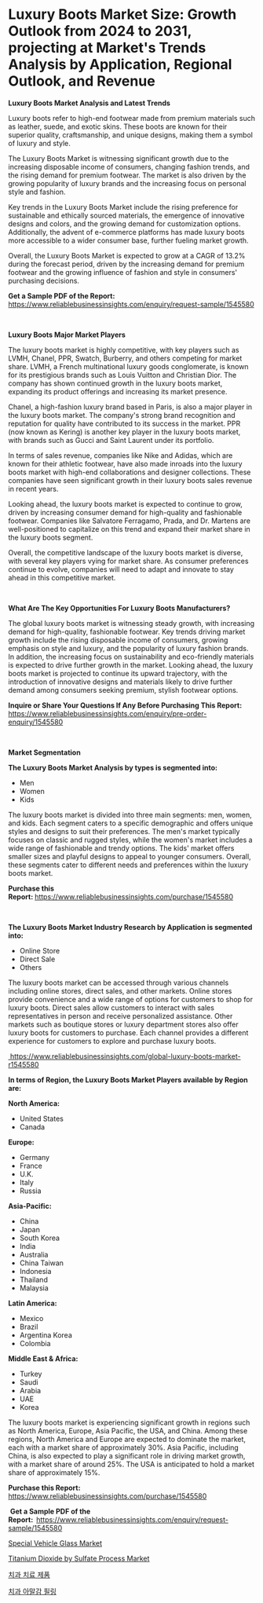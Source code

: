 <p><h1>Luxury Boots Market Size: Growth Outlook from 2024 to 2031, projecting at Market's Trends Analysis by Application, Regional Outlook, and Revenue</h1></p><p><strong>Luxury Boots Market Analysis and Latest Trends</strong></p>
<p><p>Luxury boots refer to high-end footwear made from premium materials such as leather, suede, and exotic skins. These boots are known for their superior quality, craftsmanship, and unique designs, making them a symbol of luxury and style.</p><p>The Luxury Boots Market is witnessing significant growth due to the increasing disposable income of consumers, changing fashion trends, and the rising demand for premium footwear. The market is also driven by the growing popularity of luxury brands and the increasing focus on personal style and fashion.</p><p>Key trends in the Luxury Boots Market include the rising preference for sustainable and ethically sourced materials, the emergence of innovative designs and colors, and the growing demand for customization options. Additionally, the advent of e-commerce platforms has made luxury boots more accessible to a wider consumer base, further fueling market growth.</p><p>Overall, the Luxury Boots Market is expected to grow at a CAGR of 13.2% during the forecast period, driven by the increasing demand for premium footwear and the growing influence of fashion and style in consumers' purchasing decisions.</p></p>
<p><strong>Get a Sample PDF of the Report:&nbsp;</strong> <a href="https://www.reliablebusinessinsights.com/enquiry/request-sample/1545580">https://www.reliablebusinessinsights.com/enquiry/request-sample/1545580</a></p>
<p>&nbsp;</p>
<p><strong>Luxury Boots Major Market Players</strong></p>
<p><p>The luxury boots market is highly competitive, with key players such as LVMH, Chanel, PPR, Swatch, Burberry, and others competing for market share. LVMH, a French multinational luxury goods conglomerate, is known for its prestigious brands such as Louis Vuitton and Christian Dior. The company has shown continued growth in the luxury boots market, expanding its product offerings and increasing its market presence.</p><p>Chanel, a high-fashion luxury brand based in Paris, is also a major player in the luxury boots market. The company's strong brand recognition and reputation for quality have contributed to its success in the market. PPR (now known as Kering) is another key player in the luxury boots market, with brands such as Gucci and Saint Laurent under its portfolio.</p><p>In terms of sales revenue, companies like Nike and Adidas, which are known for their athletic footwear, have also made inroads into the luxury boots market with high-end collaborations and designer collections. These companies have seen significant growth in their luxury boots sales revenue in recent years.</p><p>Looking ahead, the luxury boots market is expected to continue to grow, driven by increasing consumer demand for high-quality and fashionable footwear. Companies like Salvatore Ferragamo, Prada, and Dr. Martens are well-positioned to capitalize on this trend and expand their market share in the luxury boots segment.</p><p>Overall, the competitive landscape of the luxury boots market is diverse, with several key players vying for market share. As consumer preferences continue to evolve, companies will need to adapt and innovate to stay ahead in this competitive market.</p></p>
<p>&nbsp;</p>
<p><strong>What Are The Key Opportunities For Luxury Boots Manufacturers?</strong></p>
<p><p>The global luxury boots market is witnessing steady growth, with increasing demand for high-quality, fashionable footwear. Key trends driving market growth include the rising disposable income of consumers, growing emphasis on style and luxury, and the popularity of luxury fashion brands. In addition, the increasing focus on sustainability and eco-friendly materials is expected to drive further growth in the market. Looking ahead, the luxury boots market is projected to continue its upward trajectory, with the introduction of innovative designs and materials likely to drive further demand among consumers seeking premium, stylish footwear options.</p></p>
<p><strong>Inquire or Share Your Questions If Any Before Purchasing This Report:</strong> <a href="https://www.reliablebusinessinsights.com/enquiry/pre-order-enquiry/1545580">https://www.reliablebusinessinsights.com/enquiry/pre-order-enquiry/1545580</a></p>
<p>&nbsp;</p>
<p><strong>Market Segmentation</strong></p>
<p><strong>The Luxury Boots Market Analysis by types is segmented into:</strong></p>
<p><ul><li>Men</li><li>Women</li><li>Kids</li></ul></p>
<p><p>The luxury boots market is divided into three main segments: men, women, and kids. Each segment caters to a specific demographic and offers unique styles and designs to suit their preferences. The men's market typically focuses on classic and rugged styles, while the women's market includes a wide range of fashionable and trendy options. The kids' market offers smaller sizes and playful designs to appeal to younger consumers. Overall, these segments cater to different needs and preferences within the luxury boots market.</p></p>
<p><strong>Purchase this Report:&nbsp;</strong><a href="https://www.reliablebusinessinsights.com/purchase/1545580">https://www.reliablebusinessinsights.com/purchase/1545580</a></p>
<p>&nbsp;</p>
<p><strong>The Luxury Boots Market Industry Research by Application is segmented into:</strong></p>
<p><ul><li>Online Store</li><li>Direct Sale</li><li>Others</li></ul></p>
<p><p>The luxury boots market can be accessed through various channels including online stores, direct sales, and other markets. Online stores provide convenience and a wide range of options for customers to shop for luxury boots. Direct sales allow customers to interact with sales representatives in person and receive personalized assistance. Other markets such as boutique stores or luxury department stores also offer luxury boots for customers to purchase. Each channel provides a different experience for customers to explore and purchase luxury boots.</p></p>
<p><a href="https://www.reliablebusinessinsights.com/global-luxury-boots-market-r1545580">&nbsp;https://www.reliablebusinessinsights.com/global-luxury-boots-market-r1545580</a></p>
<p><strong>In terms of Region, the Luxury Boots Market Players available by Region are:</strong></p>
<p>
    <p> <strong> North America: </strong>
        <ul>
            <li>United States</li>
            <li>Canada</li>
        </ul>
        </p> 
    <p> <strong> Europe: </strong>
        <ul>
            <li>Germany</li>
            <li>France</li>
            <li>U.K.</li>
            <li>Italy</li>
            <li>Russia</li>
        </ul>
        </p> 
    <p> <strong> Asia-Pacific: </strong>
        <ul>
            <li>China</li>
            <li>Japan</li>
            <li>South Korea</li>
            <li>India</li>
            <li>Australia</li>
            <li>China Taiwan</li>
            <li>Indonesia</li>
            <li>Thailand</li>
            <li>Malaysia</li>
        </ul>
        </p> 
    <p> <strong> Latin America: </strong>
        <ul>
            <li>Mexico</li>
            <li>Brazil</li>
            <li>Argentina Korea</li>
            <li>Colombia</li>
        </ul>
        </p> 
    <p> <strong> Middle East & Africa: </strong>
        <ul>
            <li>Turkey</li>
            <li>Saudi</li>
            <li>Arabia</li>
            <li>UAE</li>
            <li>Korea</li>
        </ul>
    </p>
    </p>
<p><p>The luxury boots market is experiencing significant growth in regions such as North America, Europe, Asia Pacific, the USA, and China. Among these regions, North America and Europe are expected to dominate the market, each with a market share of approximately 30%. Asia Pacific, including China, is also expected to play a significant role in driving market growth, with a market share of around 25%. The USA is anticipated to hold a market share of approximately 15%.</p></p>
<p><strong>Purchase this Report: </strong><a href="https://www.reliablebusinessinsights.com/purchase/1545580">https://www.reliablebusinessinsights.com/purchase/1545580</a></p>
<p>&nbsp;<strong>Get a Sample PDF of the Report:&nbsp;&nbsp;</strong><a href="https://www.reliablebusinessinsights.com/enquiry/request-sample/1545580">https://www.reliablebusinessinsights.com/enquiry/request-sample/1545580</a></p>
<p><strong></strong></p>
<p><p><a href="https://github.com/almainyongb/Market-Research-Report-List-1/blob/main/special-vehicle-glass-market.md">Special Vehicle Glass Market</a></p><p><a href="https://github.com/kimjmgeh81/Market-Research-Report-List-1/blob/main/titanium-dioxide-by-sulfate-process-market.md">Titanium Dioxide by Sulfate Process Market</a></p><p><a href="https://github.com/erwindropdead54/Market-Research-Report-List-1/blob/main/4645995147520.md">치과 치료 제품</a></p><p><a href="https://github.com/alfitoms13/Market-Research-Report-List-1/blob/main/3317878147521.md">치과 아말감 필링</a></p></p>